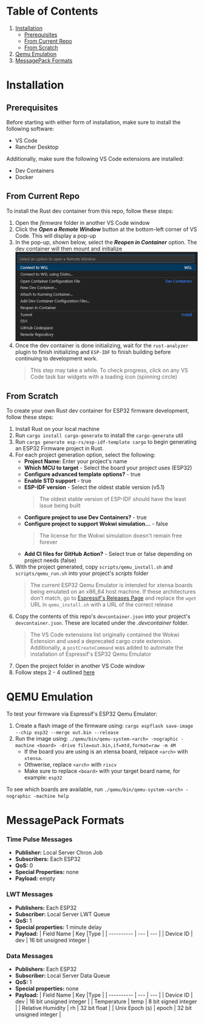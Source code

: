 # Table of Contents
1. [Installation](#installation)
    - [Prerequisites](#prerequisites)
    - [From Current Repo](#from-current-repo)
    - [From Scratch](#from-scratch)
2. [Qemu Emulation](#qemu-emulation)
3. [MessagePack Formats](#messagepack-formats)

# Installation
## Prerequisites
Before starting with either form of installation, make sure to install the following software:
- VS Code
- Rancher Desktop

Additionally, make sure the following VS Code extensions are installed:
- Dev Containers 
- Docker

## From Current Repo
To install the Rust dev container from this repo, follow these steps:
1. Open the *firmware* folder in another VS Code window
2. Click the ***Open a Remote Window*** button at the bottom-left corner of VS Code. This will display a pop-up
3. In the pop-up, shown below, select the ***Reopen in Container*** option. The dev container will then mount and initialize   
    ![pop up](./pics/pop-up.png)
4. Once the dev container is done initializing, wait for the `rust-analyzer` plugin to finish initializing and `ESP-IDF` to finish building before continuing to development work. 
    > This step may take a while. To check progress, click on any VS Code task bar widgets with a loading icon (spinning circle)

## From Scratch
To create your own Rust dev container for ESP32 firmware development, follow these steps:
1. Install Rust on your local machine
2. Run `cargo install cargo-generate` to install the `cargo-generate` util
3. Run `cargo generate esp-rs/esp-idf-template cargo` to begin generating an ESP32 Firmware project in Rust. 
4. For each project generation option, select the following:
    - **Project Name:** Enter your project's name
    - **Which MCU to target** - Select the board your project uses (ESP32)
    - **Configure advanced template options?** - true
    - **Enable STD support** - true
    - **ESP-IDF version** - Select the oldest stable version (v5.1) 
        > The oldest stable version of ESP-IDF should have the least issue being built
    - **Configure project to use Dev Containers?** - true
    - **Configure project to support Wokwi simulation...** - false
        > The license for the Wokwi simulation doesn't remain free forever
    - **Add CI files for GitHub Action?** - Select true or false depending on project needs (false)
5. With the project generated, copy `scripts/qemu_install.sh` and `scripts/qemu_run.sh` into your project's *scripts* folder
    > The current ESP32 Qemu Emulator is intended for xtensa boards being emulated on an x86_64 host machine. If these architectures don't match, go to [Espressif's Releases Page](https://github.com/espressif/qemu/releases) and replace the `wget` URL in `qemu_install.sh` with a URL of the correct release
6. Copy the contents of this repo's `devcontainer.json` into your project's `devcontainer.json`. These are located under the *.devcontainer* folder.
    > The VS Code extensions list originally contained the Wokwi Extension and used a deprecated cargo crate extension. Additionally, a `postCreateCommand` was added to automate the installation of Espressif's ESP32 Qemu Emulator
7. Open the project folder in another VS Code window
8. Follow steps 2 - 4 outlined [here](#from-current-repo)

# QEMU Emulation
To test your firmware via Espressif's ESP32 Qemu Emulator:
1. Create a flash image of the firmware using: `cargo espflash save-image --chip esp32 --merge out.bin --release`
2. Run the image using: `./qemu/bin/qemu-system-<arch> -nographic -machine <board> -drive file=out.bin,if=mtd,format=raw -m 4M`
    - If the board you are using is an xtensa board, relpace `<arch>` with `xtensa`. 
    - Othwerise, replace `<arch>` with `riscv`
    - Make sure to replace `<board>` with your target board name, for example: `esp32`

To see which boards are available, run `./qemu/bin/qemu-system-<arch> -nographic -machine help`

# MessagePack Formats
### Time Pulse Messages
- **Publisher:** Local Server Chron Job
- **Subscribers:** Each ESP32
- **QoS:** 0
- **Special Properties:** none
- **Payload:** empty

### LWT Messages
- **Publishers:** Each ESP32
- **Subscriber:** Local Server LWT Queue
- **QoS:** 1
- **Special properties:** 1 minute delay
- **Payload:**
    | Field Name | Key |Type | 
    | ---------- | --- | --- |
    | Device ID  | dev | 16 bit unsigned integer |

### Data Messages
- **Publishers:** Each ESP32
- **Subscriber:** Local Server Data Queue
- **QoS:** 1
- **Special properties:** none
- **Payload:**
    | Field Name | Key |Type | 
    | ---------- | --- | --- |
    | Device ID | dev | 16 bit unsigned integer |
    | Temperature | temp | 8 bit signed integer |
    | Relative Humidity | rh | 32 bit float |
    | Unix Epoch (s) | epoch | 32 bit unsigned integer |